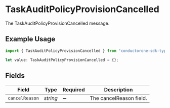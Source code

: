 # TaskAuditPolicyProvisionCancelled

The TaskAuditPolicyProvisionCancelled message.

## Example Usage

```typescript
import { TaskAuditPolicyProvisionCancelled } from "conductorone-sdk-typescript/sdk/models/shared";

let value: TaskAuditPolicyProvisionCancelled = {};
```

## Fields

| Field                   | Type                    | Required                | Description             |
| ----------------------- | ----------------------- | ----------------------- | ----------------------- |
| `cancelReason`          | *string*                | :heavy_minus_sign:      | The cancelReason field. |